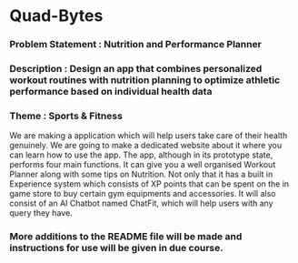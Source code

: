 # Quad-Bytes
### Problem Statement : Nutrition and Performance Planner
### Description : Design an app that combines personalized workout routines with nutrition planning to optimize athletic performance based on individual health data
### Theme : Sports & Fitness

We are making a application  which will help users take care of their health genuinely. We are going to make a dedicated website about it where you can learn how to use the app. The app, although in its prototype state, performs four main functions. It can give you a well organised Workout Planner along with some tips on Nutrition. Not only that it has a built in Experience system which consists of XP points that can be spent on the in game store to buy certain gym equipments and accessories. It will also consist of an AI Chatbot named ChatFit, which will help users with any query they have.

### More additions to the README file will be made and instructions for use will be given in due course.
